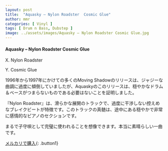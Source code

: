 ```yaml
---
layout: post
title:  "Aquasky – Nylon Roadster  Cosmic Glue"
author: mmr
categories: [ Vinyl ]
tags: [ Drum n Bass, Dubstep ]
image: ../assets/images/Aquasky – Nylon Roadster Cosmic Glue.jpg
---
```


#### Aquasky – Nylon Roadster  Cosmic Glue

X. Nylon Roadster

Y. Cosmic Glue

1996年から1997年にかけての多くのMoving Shadowのリリースは、ジャジーな曲調に過度に傾倒していましたが、Aquaskyのこのリリースは、穏やかなドラム＆ベースがつまらないものである必要はないことを証明しました。

『Nylon Roadster』は、滑らかな展開のトラックで、過度に干渉しない控えめなブレイクビートが特徴です。このトラックの真髄は、途中にある穏やかで非常に感情的なピアノのセクションです。

まるで子守唄として完璧に使われることを想像できます。本当に素晴らしい一曲です。

[メルカリで購入](https://jp.mercari.com/item/m84434801659){: .button1}

